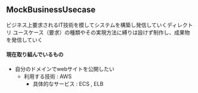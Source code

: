 MockBusinessUsecase
---
ビジネス上要求されるIT技術を模してシステムを構築し発信していくディレクトリ
ユースケース（要求）の種類やその実現方法に縛りは設けず制作し、成果物を発信していく

#### 現在取り組んでいるもの
- 自分のドメインでwebサイトを公開したい
  - 利用する技術 : AWS
    - 具体的なサービス : ECS , ELB  
